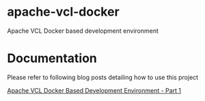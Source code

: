 # apache-vcl-docker
Apache VCL Docker based development environment

# Documentation
Please refer to following blog posts detailing how to use this project

[Apache VCL Docker Based Development Environment - Part 1](https://medium.com/@junaid.ali/apache-vcl-docker-containers-fe06159d8f59)
